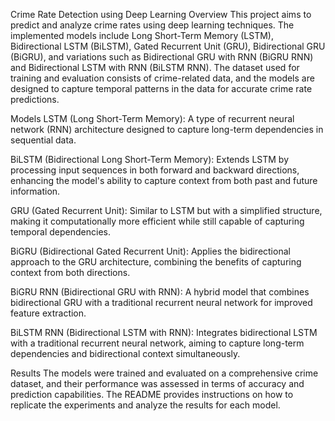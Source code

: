 Crime Rate Detection using Deep Learning
Overview
This project aims to predict and analyze crime rates using deep learning techniques. The implemented models include Long Short-Term Memory (LSTM), Bidirectional LSTM (BiLSTM), Gated Recurrent Unit (GRU), Bidirectional GRU (BiGRU), and variations such as Bidirectional GRU with RNN (BiGRU RNN) and Bidirectional LSTM with RNN (BiLSTM RNN). The dataset used for training and evaluation consists of crime-related data, and the models are designed to capture temporal patterns in the data for accurate crime rate predictions.

Models
LSTM (Long Short-Term Memory): A type of recurrent neural network (RNN) architecture designed to capture long-term dependencies in sequential data.

BiLSTM (Bidirectional Long Short-Term Memory): Extends LSTM by processing input sequences in both forward and backward directions, enhancing the model's ability to capture context from both past and future information.

GRU (Gated Recurrent Unit): Similar to LSTM but with a simplified structure, making it computationally more efficient while still capable of capturing temporal dependencies.

BiGRU (Bidirectional Gated Recurrent Unit): Applies the bidirectional approach to the GRU architecture, combining the benefits of capturing context from both directions.

BiGRU RNN (Bidirectional GRU with RNN): A hybrid model that combines bidirectional GRU with a traditional recurrent neural network for improved feature extraction.

BiLSTM RNN (Bidirectional LSTM with RNN): Integrates bidirectional LSTM with a traditional recurrent neural network, aiming to capture long-term dependencies and bidirectional context simultaneously.

Results
The models were trained and evaluated on a comprehensive crime dataset, and their performance was assessed in terms of accuracy and prediction capabilities. The README provides instructions on how to replicate the experiments and analyze the results for each model.
